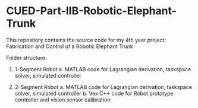 # CUED-Part-IIB-Robotic-Elephant-Trunk
This repository contains the source code for my 4th year project: Fabrication and Control of a Robotic Elephant Trunk

Folder structure:
1. 1-Segment Robot
  a. MATLAB code for Lagrangian derivation, taskspace solver, simulated controller
  
2. 2-Segment Robot
  a. MATLAB code for Lagrangian derivation, taskspace solver, simulated controller
  b. Vex C++ code for Robot prototype controller and vision sensor calibration
  
